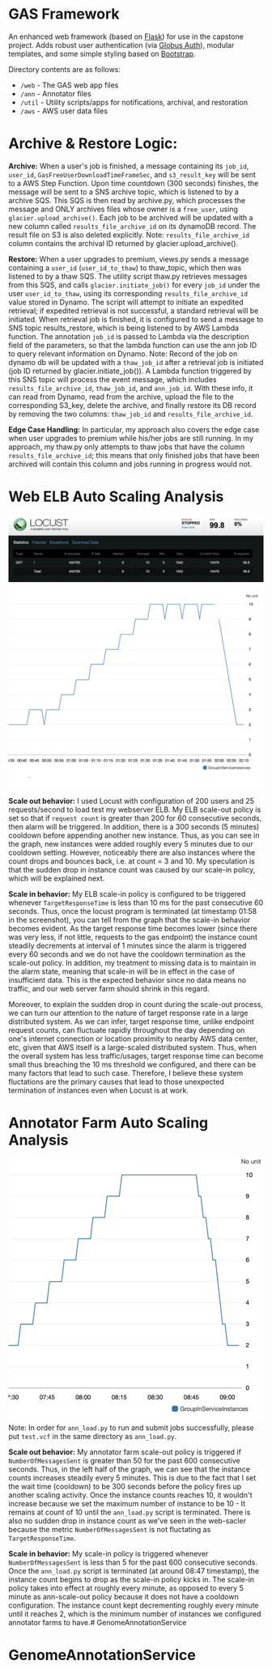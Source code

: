 # GAS Framework
An enhanced web framework (based on [Flask](https://flask.palletsprojects.com/)) for use in the capstone project. Adds robust user authentication (via [Globus Auth](https://docs.globus.org/api/auth)), modular templates, and some simple styling based on [Bootstrap](https://getbootstrap.com/docs/3.3/).

Directory contents are as follows:
* `/web` - The GAS web app files
* `/ann` - Annotator files
* `/util` - Utility scripts/apps for notifications, archival, and restoration
* `/aws` - AWS user data files


# Archive & Restore Logic:

**Archive:** When a user's job is finished, a message containing its `job_id`, `user_id`, `GasFreeUserDownloadTimeFrameSec`, and `s3_result_key` will be sent to a AWS Step Function. Upon time countdown (300 seconds) finishes, the message will be sent to a SNS archive topic, which is listened to by a archive SQS. This SQS is then read by archive.py, which processes the message and ONLY archives files whose owner is a `free_user`, using `glacier.upload_archive()`. Each job to be archived will be updated with a new column called `results_file_archive_id` on its dynamoDB record. The result file on S3 is also deleted explicitly. Note: `results_file_archive_id` column contains the archival ID returned by glacier.upload_archive(). 

**Restore:** When a user upgrades to premium, views.py sends a message containing a `user_id` (`user_id_to_thaw`) to thaw_topic, which then was listened to by a thaw SQS. The utility script thaw.py retrieves messages from this SQS, and calls `glacier.initiate_job()` for every `job_id` under the user `user_id_to_thaw`, using its corresponding `results_file_archive_id` value stored in Dynamo. The script will attempt to initiate an expedited retrieval; if expedited retrieval is not successful, a standard retrieval will be initiated. When retrieval job is finished, it is configured to send a message to SNS topic results_restore, which is being listened to by AWS Lambda function. The annotation `job_id` is passed to Lambda via the description field of the parameters, so that the lambda function can use the ann job ID to query relevant information on Dynamo. Note: Record of the job on dynamo db will be updated with a `thaw_job_id` after a retrieval job is initiated (job ID returned by glacier.initiate_job()).
A Lambda function triggered by this SNS topic will process the event message, which includes `results_file_archive_id`, `thaw_job_id`, and `ann_job_id`. With these info, it can read from Dynamo, read from the archive, upload the file to the corresponding S3_key, delete the archive, and finally restore its DB record by removing the two columns: `thaw_job_id` and `results_file_archive_id`. 

**Edge Case Handling:** In particular, my approach also covers the edge case when user upgrades to premium while his/her jobs are still running. In my approach, my thaw.py only attempts to thaw jobs that have the column `results_file_archive_id`; this means that only finished jobs that have been archived will contain this column and jobs running in progress would not.



# Web ELB Auto Scaling Analysis 
![locust result image](images-autoscale/locust_result.png)
![web auto scale image](images-autoscale/web_autoscale.png)

**Scale out behavior:** I used Locust with configuration of 200 users and 25 requests/second to load test my webserver ELB. My ELB scale-out policy is set so that if `request count` is greater than 200 for 60 consecutive seconds, then alarm will be triggered. In addition, there is a 300 seconds (5 minutes) cooldown before appending another new instance. Thus, as you can see in the graph, new instances were added roughly every 5 minutes due to our cooldown setting. However, noticeably there are also instances where the count drops and bounces back, i.e. at count = 3 and 10. My speculation is that the sudden drop in instance count was caused by our scale-in policy, which will be explained next.


**Scale in behavior:** My ELB scale-in policy is configured to be triggered whenever `TargetResponseTime` is less than 10 ms for the past consecutive 60 seconds. Thus, once the locust program is terminated (at timestamp 01:58 in the screenshot), you can tell from the graph that the scale-in behavior becomes evident. As the target response time becomes lower (since there was very less, if not little, requests to the gas endpoint) the instance count steadily decrements at interval of 1 minutes since the alarm is triggered every 60 seconds and we do not have the cooldown termination as the scale-out policy. In addition, my treatment to missing data is to maintain in the alarm state, meaning that scale-in will be in effect in the case of insufficient data. This is the expected behavior since no data means no traffic, and our web server farm should shrink in this regard.

Moreover, to explain the sudden drop in count during the scale-out process, we can turn our attention to the nature of target response rate in a large distributed system. As we can infer, target response time, unlike endpoint request counts, can fluctuate rapidly throughout the day depending on one's internet connection or location proximity to nearby AWS data center, etc, given that AWS itself is a large-scaled distributed system. Thus, when the overall system has less traffic/usages, target response time can become small thus breaching the 10 ms threshold we configured, and there can be many factors that lead to such case. Therefore, I believe these system fluctations are the primary causes that lead to those unexpected termination of instances even when Locust is at work.



# Annotator Farm Auto Scaling Analysis 
![ann auto scale image](images-autoscale/ann_autoscale.png)
Note: In order for `ann_load.py` to run and submit jobs successfully, please put `test.vcf` in the same directory as `ann_load.py`.

**Scale out behavior:** My annotator farm scale-out policy is triggered if `NumberOfMessagesSent` is greater than 50 for the past 600 consecutive seconds. Thus, in the left half of the graph, we can see that the instance counts increases steadily every 5 minutes. This is due to the fact that I set the wait time (cooldown) to be 300 seconds before the policy fires up another scaling activity. Once the instance counts reaches 10, it wouldn't increase because we set the maximum number of instance to be 10 - It remains at count of 10 until the `ann_load.py` script is terminated. There is also no sudden drop in instance count as we've seen in the web-sacler because the metric `NumberOfMessagesSent` is not fluctating as `TargetResponseTime`.

**Scale in behavior:** My scale-in policy is triggered whenever `NumberOfMessagesSent` is less than 5 for the past 600 consecutive seconds. Once the `ann_load.py` script is terminated (at around 08:47 timestamp), the instance count begins to drop as the scale-in policy kicks in. The scale-in policy takes into effect at roughly every minute, as opposed to every 5 minute as ann-scale-out policy because it does not have a cooldown configuration. The instance count kept decrementing roughly every minute until it reaches 2, which is the minimum number of instances we configured annotator farms to have.# GenomeAnnotationService
# GenomeAnnotationService
